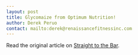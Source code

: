 ```yaml
---
layout: post
title: Glycomaize from Optimum Nutrition!
author: Derek Peruo
contact: mailto:derek@renaissancefitnessinc.com
---
```

Read the original article on [Straight to the Bar][].

[Straight to the Bar]: http://straighttothebar.com/articles/2012/11/glycomaize_from_optimum_nutrition/